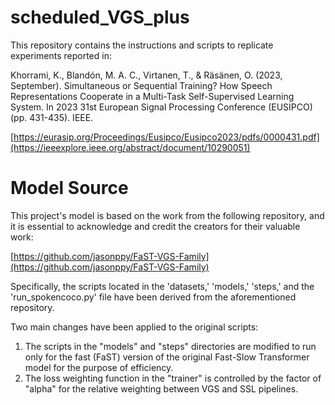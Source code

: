# scheduled_VGS_plus

This repository contains the instructions and scripts to replicate experiments reported in:

Khorrami, K., Blandón, M. A. C., Virtanen, T., & Räsänen, O. (2023, September). Simultaneous or Sequential Training? How Speech Representations Cooperate in a Multi-Task Self-Supervised Learning System. In 2023 31st European Signal Processing Conference (EUSIPCO) (pp. 431-435). IEEE.

[https://eurasip.org/Proceedings/Eusipco/Eusipco2023/pdfs/0000431.pdf](https://ieeexplore.ieee.org/abstract/document/10290051)

# Model Source

This project's model is based on the work from the following repository, and it is essential to acknowledge and credit the creators for their valuable work:

[https://github.com/jasonppy/FaST-VGS-Family](https://github.com/jasonppy/FaST-VGS-Family)

Specifically, the scripts located in the 'datasets,' 'models,' 'steps,' and the 'run_spokencoco.py' file have been derived from the aforementioned repository.

Two main changes have been applied to the original scripts:

1. The scripts in the "models" and "steps" directories are modified to run only for the fast (FaST) version of the original Fast-Slow Transformer model for the purpose of efficiency.
2. The loss weighting function in the "trainer" is controlled by the factor of "alpha" for the relative weighting between VGS and SSL pipelines.

